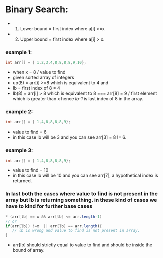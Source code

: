 # Binary Search:
* 1. Lower bound = first index where a[i] >=x
* 2. Upper bound = first index where a[i] > x.

### example 1:
```java
int arr[] = { 1,2,3,4,8,8,8,8,9,10};
```
* when x = 8 / value to find
* given sorted array of integers
* up(8) = arr[i] >=8 which is equivalent to 4 and
* lb = first index of 8 = 4
* lb(8) = arr[i] > 8 which is equivalent to 8 === arr[8] = 9 / first element which is greater than x hence *lb-1* is last index of 8 in the array.
### example 2:
```java
int arr[] = { 1,4,8,8,8,8,9};
```
* value to find = 6
* in this case lb will be 3 and you can see arr[3] = 8 != 6.

### example 3:
```java
int arr[] = { 1,4,8,8,8,8,9};
```
* value to find = 10
* in this case lb will be 10 and you can see arr[7], a hypothetical index is returned.


### In last  both the cases where value to find is not present in the array but lb is returning something. in these kind of cases we have to kind for further base cases
``` java
* (arr[lb] == x && arr[lb] <= arr.length-1)
// or
if(arr[lb]) !=x  || arr[lb] == arr.length){
   // lb is wrong and value to find is not present in array.
}
```
* arr[lb] should strictly equal to value to find and should be inside the bound of array.



